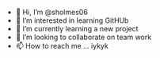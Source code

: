 - 👋 Hi, I’m @sholmes06
- 👀 I’m interested in learning GitHUb
- 🌱 I’m currently learning a new project
- 💞️ I’m looking to collaborate on team work
- 📫 How to reach me ... iykyk

<!---
sholmes06/sholmes06 is a ✨ special ✨ repository because its `README.md` (this file) appears on your GitHub profile.
You can click the Preview link to take a look at your changes.
--->

